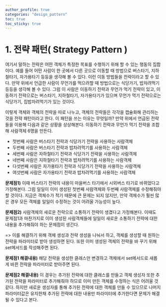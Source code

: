 ```yaml
---
author_profile: true
categories: "design_pattern"
toc: true
toc_sticky: true
---
```


# 1. 전략 패턴( Strategy Pattern )
여기서 말하는 전략은 어떤 객체가 특정한 목표를 수행하기 위해 할 수 있는 행동의 집합이다. 예를 들어 어떤 사람이 한 곳에서 다른 곳으로 이동할 때 방법으로 버스타기, 지하철타기, 자가용타기 등등을 생각해 볼 수 있다. 이런 이동 방법들을 전략이라고 할 수 있다. 만약 위에서 언급한 사람이 무언가를 먹으려할 때 방법으로는 식당가기, 밥차려먹기 등등을 생각해 볼 수 있다. 그럼 이 사람은 이동하기 전략과 무언가 먹기 전략이 있고, 이동하기 전략으로는 버스타기, 지하철타기, 자가용타기가 있으며 무언가 먹기 전략으로는 식당가기, 집밥차려먹기가 있는 것이다.         

이렇게 객체와 객체의 전략을 따로 나누고, 객체의 전략들은 각각을 캡슐화해 관리하는 것을 전략 패턴이라고 한다. 이 패턴을 쓰는 이유는 무엇일까? 만약 위에서 언급된 전략들을 이용해 다음과 같은 상황을 상상해본다. 이동하기 전략과 무언가 먹기 전략을 조합해 사람객체 6명을 만든다.          
- 첫번째 사람은 버스타기 전략과 식당가기 전략을 사용하는 사람객체
- 두번째 사람은 버스타기 전략과 밥차려먹기를 사용하는 사람객체
- 세번째 사람은 자하철타기 전략과 식당가기 전략을 사용하는 사람객체
- 네번째 사람은 지하철타기 전략과 밥차려먹기를 사용하는 사람객체
- 다섯번째 사람은 자가용타기 전략과 식당가기 전략을 사용하는 사람객체
- 여섯번째 사람은 자가용타기 전략과 밥차려먹기를 사용하는 사람객체

**문제점1)** 이때 버스타기 전략의 내용이 마을버스 타기에서 시외버스 타기로 바뀌었다고 가정해본다. 그럼 일일이 이미 생성된 첫번째 사람객체와 두번째 사람객체를 수정해줘야 할 것이다. 지금은 객체수가 적기 때문에 큰 문제는 되지 않지만, 만약 객체수가 훨씬 많은 경우 모든 객체를 일일이 수정하는 것이 어려울 가능성이 높다.        

**문제점2)** 사람객체의 새로운 전략으로 소통하기 전략이 생겼다고 가정해본다. 이때도 문제점1과 마찬가지로 이미 생성된 사람객체들에 일일이 새로운 소통하기 전략에 대한 내용을 추가해줘야 하는 문제점이 생긴다.        

=> 이를 해결하기 위해 객체 생성과 전략 생성을 나눠서 하고, 객체를 생성할 때 원하는 전략을 파라미터로 받아 생성하면 된다. 또한 이미 생성된 객체의 전략을 바
꾸기 위해 set메서드를 작성해주면 된다.           

**문제점1 해결내용)** 해당 전략을 생성한 클래스만 변경하고 객체에서 set메서드로 새롭게 바뀐 전략을 파라미터로 받아주면 된다.           

**문제점2 해결내용)** 이 경우는 추가된 전략에 대한 클래스를 만들고 객체 생성자 또한 추가된 전략을 파라미터로 추가해줘야 하므로 이미 만든 객체를 수정하는 식은 어려울 것 같다. 하지만 새로운 생성자를 통해 추가된 전략에 대한 객체를 만들 수 있으므로 나머지 파라미터값은 유지한채 추가된 전략에 대한 내용만 파라미터에 추가한다면 문제가 해결될 수 있다고 본다.